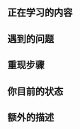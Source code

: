 ## 正在学习的内容

<!-- 给出你正在学习的课程视频链接。非课程内问题，请单独说明。 -->

## 遇到的问题

<!-- 描述清楚你所遇到的问题和你想要达到的目标，尽量不要让我猜测你的意图，谢谢。 -->

## 重现步骤

<!-- 如何重现你所遇到的问题。 -->

## 你目前的状态

<!-- 如果可以，简单介绍一下你目前是在读书还是已经工作、工作方向和年头、储备知识掌握程度，我了解这些仅仅是为了更好的给你反馈。 -->

## 额外的描述

<!-- 其他任何有关的描述，尽量详细。 -->
